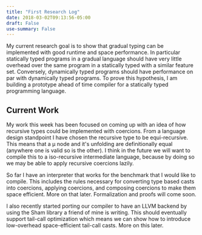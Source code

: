 ```yaml
---
title: "First Research Log"
date: 2018-03-02T09:13:56-05:00
draft: False
use-summary: False
---
```


My current research goal is to show that gradual typing can be
implemented with good runtime and space performance. In particular
statically typed programs in a gradual language should have very
little overhead over the same program in a statically typed with a
similar feature set. Conversely, dynamically typed programs should
have performance on par with dynamically typed programs. To prove this
hypothesis, I am building a prototype ahead of time compiler for a
statically typed programming language.

## Current Work

My work this week has been focused on coming up with an idea of how
recursive types could be implemented with coercions. From a language
design standpoint I have chosen the recursive type to be
equi-recursive. This means that a μ node and it's unfolding are
definitionally equal (anywhere one is valid so is the other). I think
in the future we will want to compile this to a iso-recursive
intermediate language, because by doing so we may be able to apply
recursive coercions lazily.

So far I have an interpreter that works for the benchmark that I would
like to compile. This includes the rules necessary for converting type
based casts into coercions, applying coercions, and composing
coercions to make them space efficient. More on that
later. Formalization and proofs will come soon. 

I also recently started porting our compiler to have an LLVM backend
by using the Sham library a friend of mine is writing. This should
eventually support tail-call optimization which means we can show
how to introduce low-overhead space-efficient tail-call casts. More
on this later.
